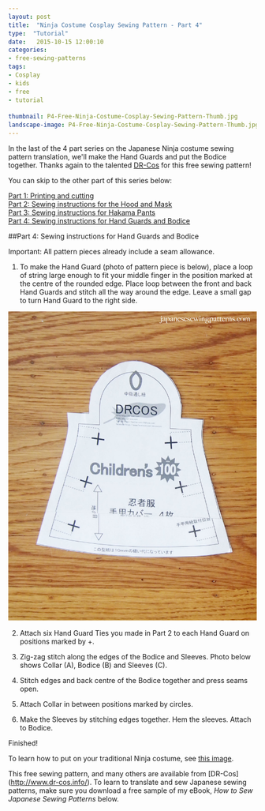 ```yaml
---
layout: post
title:  "Ninja Costume Cosplay Sewing Pattern - Part 4"
type:  "Tutorial"
date:   2015-10-15 12:00:10
categories:
- free-sewing-patterns
tags:
- Cosplay
- kids
- free
- tutorial

thumbnail: P4-Free-Ninja-Costume-Cosplay-Sewing-Pattern-Thumb.jpg
landscape-image: P4-Free-Ninja-Costume-Cosplay-Sewing-Pattern-Thumb.jpg
---
```


In the last of the 4 part series on the Japanese Ninja costume sewing pattern translation, we'll make the Hand Guards and put the Bodice together. Thanks again to the talented [DR-Cos](http://www.dr-cos.info/fp-ninja.html) for this free sewing pattern!

You can skip to the other part of this series below:

[Part 1: Printing and cutting](/free-sewing-patterns/2015/10/15/ninja-costume-cosplay-free-sewing-pattern-part1)  
[Part 2: Sewing instructions for the Hood and Mask](/free-sewing-patterns/2015/10/15/ninja-costume-cosplay-free-sewing-pattern-part2)  
[Part 3: Sewing instructions for Hakama Pants](/free-sewing-patterns/2015/10/15/ninja-costume-cosplay-free-sewing-pattern-part3)  
[Part 4: Sewing instructions for Hand Guards and Bodice](/free-sewing-patterns/2015/10/15/ninja-costume-cosplay-free-sewing-pattern-part4)  

##Part 4: Sewing instructions for Hand Guards and Bodice

Important: All pattern pieces already include a seam allowance.

1. To make the Hand Guard (photo of pattern piece is below), place a loop of string large enough to fit your middle finger in the position marked at the centre of the rounded edge. Place loop between the front and back Hand Guards and stitch all the way around the edge. Leave a small gap to turn Hand Guard to the right side.

![Step 1 of Ninja costume](/img/2015/10/P4-S1-Free-Ninja-Costume-Cosplay-Sewing-Pattern.jpg "Step 1 of Ninja costume sewing pattern")

2. Attach six Hand Guard Ties you made in Part 2 to each Hand Guard on positions marked by +.

3. Zig-zag stitch along the edges of the Bodice and Sleeves. Photo below shows Collar (A), Bodice (B) and Sleeves (C).

4. Stitch edges and back centre of the Bodice together and press seams open.

5. Attach Collar in between positions marked by circles.

6. Make the Sleeves by stitching edges together. Hem the sleeves. Attach to Bodice.

Finished!

To learn how to put on your traditional Ninja costume, see [this image](http://livedoor.blogimg.jp/netagazou_okiba/imgs/1/3/132c2968.jpg).

This free sewing pattern, and many others are available from [DR-Cos] (http://www.dr-cos.info/). To learn to translate and sew Japanese sewing patterns, make sure you download a free sample of my eBook, *How to Sew Japanese Sewing Patterns* below.
